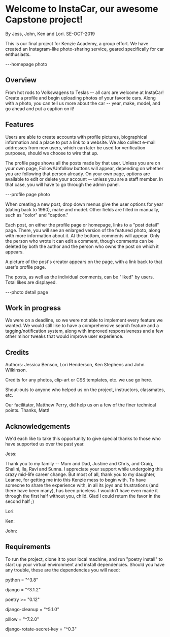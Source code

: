 # Welcome to InstaCar, our awesome Capstone project!

By Jess, John, Ken and Lori.
SE-OCT-2019

This is our final project for Kenzie Academy, a group effort. We have created an Instagram-like photo-sharing service, geared specifically for car enthusiasts.

---homepage photo

## Overview

From hot rods to Volkswagens to Teslas -- all cars are welcome at InstaCar! Create a profile and begin uploading photos of your favorite cars. Along with a photo, you can tell us more about the car -- year, make, model, and go ahead and put a caption on it!

## Features

Users are able to create accounts with profile pictures, biographical information and a place to put a link to a website. We also collect e-mail addresses from new users, which can later be used for verification purposes, should we choose to wire that up.

The profile page shows all the posts made by that user. Unless you are on your own page, Follow/Unfollow buttons will appear, depending on whether you are following that person already. On your own page, options are available to edit or delete your account -- unless you are a staff member. In that case, you will have to go through the admin panel.

---profile page photo

When creating a new post, drop down menus give the user options for year (dating back to 1960), make and model. Other fields are filled in manually, such as "color" and "caption."

Each post, on either the profile page or homepage, links to a "post detail" page. There, you will see an enlarged version of the featured photo, along with more information about it. At the bottom, comments will appear. Only the person who wrote it can edit a comment, though comments can be deleted by both the author and the person who owns the post on which it appears.

A picture of the post's creator appears on the page, with a link back to that user's profile page.

The posts, as well as the individual comments, can be "liked" by users. Total likes are displayed.

---photo detail page

## Work in progress

We were on a deadline, so we were not able to implement every feature we wanted. We would still like to have a comprehensive search feature and a tagging/notification system, along with improved responsiveness and a few other minor tweaks that would improve user experience.

## Credits

Authors: Jessica Benson, Lori Henderson, Ken Stephens and John Wilkinson.

Credits for any photos, clip-art or CSS templates, etc. we use go here.

Shout-outs to anyone who helped us on the project, instructors, classmates, etc.

Our facilitator, Matthew Perry, did help us on a few of the finer technical points. Thanks, Matt!

## Acknowledgements

We'd each like to take this opportunity to give special thanks to those who have supported us over the past year.

Jess:

Thank you to my family -- Mum and Dad, Justine and Chris, and Craig, Shalini, Ila, Ravi and Sunna. I appreciate your support while undergoing this crazy mid-life career change. But most of all, thank you to my daughter, Leanne, for getting me into this Kenzie mess to begin with. To have someone to share the experience with, in all its joys and frustrations (and there have been many), has been priceless. I wouldn’t have even made it through the first half without you, child. Glad I could return the favor in the second half ;)

Lori:

Ken:

John:

## Requirements

To run the project, clone it to your local machine, and run "poetry install" to start up your virtual environment and install dependencies. Should you have any trouble, these are the dependencies you will need:

python = "^3.8"

django = "^3.1.2"

poetry >= "0.12"

django-cleanup = "^5.1.0"

pillow = "^7.2.0"

django-rotate-secret-key = "^0.3"
